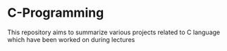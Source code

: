 # C-Programming
This repository aims to summarize various projects related to C language which have been worked on during lectures
